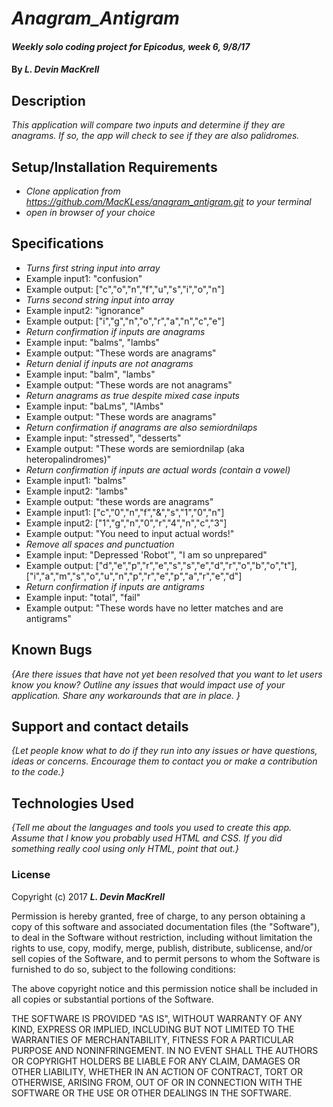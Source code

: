 # _Anagram_Antigram_

#### _Weekly solo coding project for Epicodus, week 6, 9/8/17_

#### By _**L. Devin MacKrell**_

## Description

_This application will compare two inputs and determine if they are anagrams. If so, the app will check to see if they are also palidromes._

## Setup/Installation Requirements

* _Clone application from https://github.com/MacKLess/anagram_antigram.git to your terminal_
* _open in browser of your choice_

## Specifications

* _Turns first string input into array_
* Example input1: "confusion"
* Example output: ["c","o","n","f","u","s","i","o","n"]
* _Turns second string input into array_
* Example input2: "ignorance"
* Example output: ["i","g","n","o","r","a","n","c","e"]
* _Return confirmation if inputs are anagrams_
* Example input: "balms",  "lambs"
* Example output: "These words are anagrams"
* _Return denial if inputs are not anagrams_
* Example input: "balm",  "lambs"
* Example output: "These words are not anagrams"
* _Return anagrams as true despite mixed case inputs_
* Example input: "baLms", "lAmbs"
* Example output: "These words are anagrams"
* _Return confirmation if anagrams are also semiordnilaps_
* Example input: "stressed", "desserts"
* Example output: "These words are semiordnilap (aka heteropalindromes)"
* _Return confirmation if inputs are actual words (contain a vowel)_
* Example input1: "balms"
* Example input2: "lambs"
* Example output: "these words are anagrams"
* Example input1: ["c","0","n","f","&","s","1","0","n"]
* Example input2: ["1","g","n","0","r","4","n","c","3"]
* Example output: "You need to input actual words!"
* _Remove all spaces and punctuation_
* Example input: "Depressed 'Robot'", "I am so unprepared"
* Example output: ["d","e","p","r","e","s","s","e","d","r","o","b","o","t"], ["i","a","m","s","o","u","n","p","r","e","p","a","r","e","d"]
* _Return confirmation if inputs are antigrams_
* Example input: "total", "fail"
* Example output: "These words have no letter matches and are antigrams"


## Known Bugs

_{Are there issues that have not yet been resolved that you want to let users know you know?  Outline any issues that would impact use of your application.  Share any workarounds that are in place. }_

## Support and contact details

_{Let people know what to do if they run into any issues or have questions, ideas or concerns.  Encourage them to contact you or make a contribution to the code.}_

## Technologies Used

_{Tell me about the languages and tools you used to create this app. Assume that I know you probably used HTML and CSS. If you did something really cool using only HTML, point that out.}_

### License

Copyright (c) 2017 **_L. Devin MacKrell_**

Permission is hereby granted, free of charge, to any person obtaining a copy
of this software and associated documentation files (the "Software"), to deal
in the Software without restriction, including without limitation the rights
to use, copy, modify, merge, publish, distribute, sublicense, and/or sell
copies of the Software, and to permit persons to whom the Software is
furnished to do so, subject to the following conditions:

The above copyright notice and this permission notice shall be included in all
copies or substantial portions of the Software.

THE SOFTWARE IS PROVIDED "AS IS", WITHOUT WARRANTY OF ANY KIND, EXPRESS OR
IMPLIED, INCLUDING BUT NOT LIMITED TO THE WARRANTIES OF MERCHANTABILITY,
FITNESS FOR A PARTICULAR PURPOSE AND NONINFRINGEMENT. IN NO EVENT SHALL THE
AUTHORS OR COPYRIGHT HOLDERS BE LIABLE FOR ANY CLAIM, DAMAGES OR OTHER
LIABILITY, WHETHER IN AN ACTION OF CONTRACT, TORT OR OTHERWISE, ARISING FROM,
OUT OF OR IN CONNECTION WITH THE SOFTWARE OR THE USE OR OTHER DEALINGS IN THE
SOFTWARE.
